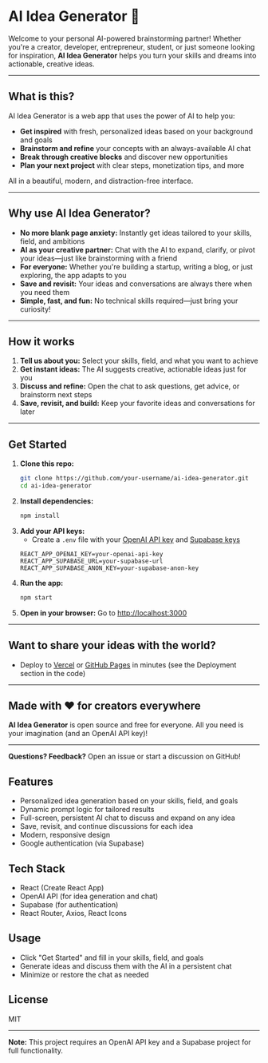 # AI Idea Generator 🚀

Welcome to your personal AI-powered brainstorming partner! Whether you're a creator, developer, entrepreneur, student, or just someone looking for inspiration, **AI Idea Generator** helps you turn your skills and dreams into actionable, creative ideas.

---

## What is this?
AI Idea Generator is a web app that uses the power of AI to help you:
- **Get inspired** with fresh, personalized ideas based on your background and goals
- **Brainstorm and refine** your concepts with an always-available AI chat
- **Break through creative blocks** and discover new opportunities
- **Plan your next project** with clear steps, monetization tips, and more

All in a beautiful, modern, and distraction-free interface.

---

## Why use AI Idea Generator?
- **No more blank page anxiety:** Instantly get ideas tailored to your skills, field, and ambitions
- **AI as your creative partner:** Chat with the AI to expand, clarify, or pivot your ideas—just like brainstorming with a friend
- **For everyone:** Whether you're building a startup, writing a blog, or just exploring, the app adapts to you
- **Save and revisit:** Your ideas and conversations are always there when you need them
- **Simple, fast, and fun:** No technical skills required—just bring your curiosity!

---

## How it works
1. **Tell us about you:** Select your skills, field, and what you want to achieve
2. **Get instant ideas:** The AI suggests creative, actionable ideas just for you
3. **Discuss and refine:** Open the chat to ask questions, get advice, or brainstorm next steps
4. **Save, revisit, and build:** Keep your favorite ideas and conversations for later

---

## Get Started
1. **Clone this repo:**
   ```bash
   git clone https://github.com/your-username/ai-idea-generator.git
   cd ai-idea-generator
   ```
2. **Install dependencies:**
   ```bash
   npm install
   ```
3. **Add your API keys:**
   - Create a `.env` file with your [OpenAI API key](https://platform.openai.com/) and [Supabase keys](https://supabase.com/)
   ```
   REACT_APP_OPENAI_KEY=your-openai-api-key
   REACT_APP_SUPABASE_URL=your-supabase-url
   REACT_APP_SUPABASE_ANON_KEY=your-supabase-anon-key
   ```
4. **Run the app:**
   ```bash
   npm start
   ```
5. **Open in your browser:** Go to [http://localhost:3000](http://localhost:3000)

---

## Want to share your ideas with the world?
- Deploy to [Vercel](https://vercel.com/) or [GitHub Pages](https://pages.github.com/) in minutes (see the Deployment section in the code)

---

## Made with ❤️ for creators everywhere

**AI Idea Generator** is open source and free for everyone. All you need is your imagination (and an OpenAI API key)!

---

**Questions? Feedback?** Open an issue or start a discussion on GitHub!

## Features
- Personalized idea generation based on your skills, field, and goals
- Dynamic prompt logic for tailored results
- Full-screen, persistent AI chat to discuss and expand on any idea
- Save, revisit, and continue discussions for each idea
- Modern, responsive design
- Google authentication (via Supabase)

## Tech Stack
- React (Create React App)
- OpenAI API (for idea generation and chat)
- Supabase (for authentication)
- React Router, Axios, React Icons

## Usage
- Click "Get Started" and fill in your skills, field, and goals
- Generate ideas and discuss them with the AI in a persistent chat
- Minimize or restore the chat as needed

## License
MIT

---

**Note:** This project requires an OpenAI API key and a Supabase project for full functionality.
